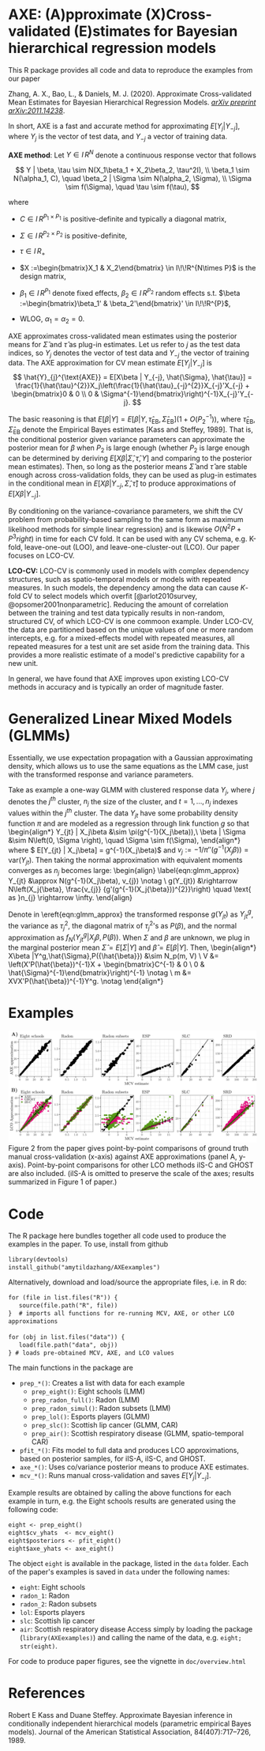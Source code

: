 # AXE: (A)pproximate (X)Cross-validated (E)stimates for Bayesian hierarchical regression models

This R package provides all code and data to reproduce the examples from our paper

Zhang, A. X., Bao, L., & Daniels, M. J. (2020). Approximate Cross-validated Mean Estimates for Bayesian Hierarchical Regression Models. [_arXiv preprint arXiv:2011.14238_](https://arxiv.org/abs/2011.14238).

In short, AXE is a fast and accurate method for approximating $E[Y_j | Y_{-j}]$, where $Y_j$ is the vector of test data, and $Y_{-j}$ a vector of training data. 



**AXE method**: Let $Y \in I\!\!R^N$ denote a continuous response vector that follows

$$ Y | \beta, \tau \sim N(X_1\beta_1 + X_2\beta_2, \tau^2I), \\
 \beta_1 \sim N(\alpha_1, C), \quad \beta_2 | \Sigma \sim N(\alpha_2, \Sigma), \\
 \Sigma  \sim f(\Sigma), \quad \tau \sim f(\tau),
$$

where 

- $C \in I\!\!R^{P_1 \times P_1}$ is positive-definite and typically a diagonal matrix,

- $\Sigma \in I\!\!R^{P_2 \times P_2}$ is positive-definite, 

- $\tau \in I\!\!R_+$

- $X :=\begin{bmatrix}X_1 & X_2\end{bmatrix} \in I\!\!R^{N\times P}$ is the design matrix,

- $\beta_1 \in I\!\!R^{P_1}$ denote fixed effects, $\beta_2 \in I\!\!R^{P_2}$ random effects s.t. $\beta :=\begin{bmatrix}\beta_1' & \beta_2'\end{bmatrix}' \in I\!\!R^{P}$, 

- WLOG, $\alpha_1 = \alpha_2 = 0.$ 


AXE approximates cross-validated mean estimates using the posterior means for $\hat{\Sigma}$ and $\hat{\tau}$ as plug-in estimates. Let us refer to $j$ as the test data indices, so $Y_j$ denotes the vector of test data and $Y_{-j}$ the vector of training data. The AXE approximation for CV mean estimate $E[Y_j | Y_{-j}]$ is
$$
    \hat{Y}_{j}^{\text{AXE}} = E[X\beta | Y_{-j}, \hat{\Sigma}, \hat{\tau}] = \frac{1}{\hat{\tau}^{2}}X_j\left(\frac{1}{\hat{\tau}_{-j}^{2}}X_{-j}'X_{-j} + \begin{bmatrix}0 & 0 \\ 0 & \Sigma^{-1}\end{bmatrix}\right)^{-1}X_{-j}'Y_{-j}.
$$

The basic reasoning is that  $E[\beta | Y] = E[\beta | Y, \hat{\tau}_{\text{EB}}, \hat{\Sigma}_{\text{EB}}]\left(1 + O\left({P_2^{-1}}\right)\right)$, where $\hat{\tau}_{\text{EB}}, \hat{\Sigma}_{\text{EB}}$ denote the Empirical Bayes estimates [Kass and Steffey, 1989]. That is, the conditional posterior given variance parameters can approximate the posterior mean for $\beta$ when $P_2$ is large enough (whether $P_2$ is large enough can be determined by deriving $E[X\beta| \hat{\Sigma}, \hat{\tau}, Y]$ and comparing to the posterior mean estimates). Then, so long as the posterior means $\hat{\Sigma}$ and $\hat{\tau}$ are stable enough across cross-validation folds, they can be used as plug-in estimates in the conditional mean in $E[X\beta | Y_{-j}, \hat{\Sigma}, \hat{\tau}]$ to produce approximations of   $E[X\beta | Y_{-j}]$. 

By conditioning on the variance-covariance parameters, we shift the CV problem from probability-based sampling to the same form as maximum likelihood methods for simple linear regression} and is likewise $O\left(N^2P + P^3 right)$ in time for each CV fold. It can be used with any CV schema, e.g. K-fold, leave-one-out (LOO), and leave-one-cluster-out (LCO). Our paper focuses on LCO-CV.

**LCO-CV:** LCO-CV is commonly used in models with complex dependency structures, such as spatio-temporal models or models with repeated measures.  In such models, the dependency among the data can cause $K$-fold CV to select models which overfit [@arlot2010survey, @opsomer2001nonparametric]. Reducing the amount of correlation between the training and test data typically results in non-random, structured CV, of which LCO-CV is one commoon example. Under LCO-CV, the data are partitioned based on the unique values of one or more random intercepts, e.g. for a mixed-effects model with repeated measures, all repeated measures for a test unit are set aside from the training data. This provides a more realistic estimate of a model's predictive capability for a new unit. 

In general, we have found that AXE improves upon existing LCO-CV methods in accuracy and is typically an order of magnitude faster. 


# Generalized Linear Mixed Models (GLMMs)

Essentially, we use expectation propagation with a Gaussian approximating density, which allows us to use the same equations as the LMM case, just with the transformed response and variance parameters. 

Take as example a one-way GLMM with clustered response data $Y_{j}$, where $j$ denotes the $j^{th}$ cluster, $n_j$ the size of the cluster, and $t = 1, \dots, n_j$ indexes values within the $j^{th}$ cluster. The data $Y_{jt}$ have some probability density function $\pi$ and are modeled as a regression through link function $g$ so that
\begin{align*} 
    Y_{jt} | X_j\beta &\sim \pi(g^{-1}(X_j\beta)),\\
    \beta | \Sigma &\sim N\left(0,  \Sigma \right), \quad \Sigma \sim f(\Sigma),
\end{align*}
where $ E[Y_{jt} | X_j\beta] = g^{-1}(X_j\beta)$ and $v_j := -1/\pi''(g^{-1}(X_j\beta)) = \text{var}(Y_{jt})$. Then taking the normal approximation with equivalent moments converges as $n_{j}$ becomes large:
\begin{align} \label{eqn:glmm_approx}
Y_{jt} &\approx N(g^{-1}(X_j\beta), v_{j}) \notag \\
g(Y_{jt}) &\rightarrow N\left(X_j{\beta},
\frac{v_{j}} {g'(g^{-1}(X_j{\beta}))^{2}}\right) \quad \text{ as }n_{j} \rightarrow \infty.
\end{align}

Denote in \ereft{eqn:glmm_approx} the transformed response $g({Y_{jt}})$ as $Y_{jt}^g$, the variance as $\tau_{j}^2$, the diagonal matrix of $\tau_{j}^2$'s as $P({\beta})$, and the normal approximation as $f_N(Y_{jt}^g | X_j{\beta}, P({\beta}))$. When $\Sigma$ and $\beta$ are unknown, we plug in the marginal posterior mean $\hat{\Sigma} = E[\Sigma|Y]$ and $\hat{\beta} = E[\beta|Y]$. Then,
\begin{align*}
X\beta |Y^g,\hat{\Sigma},P({\hat{\beta}}) &\sim N_p(m, V)
\\
V &= \left(X'P(\hat{\beta})^{-1}X + \begin{bmatrix}C^{-1} & 0 \\ 0 & \hat{\Sigma}^{-1}\end{bmatrix}\right)^{-1} 
\notag \\
m &= XVX'P(\hat{\beta})^{-1}Y^g. \notag
\end{align*}


# Examples

![Figure 2 from paper](data-raw/p_both.png)
Figure 2 from the paper gives point-by-point comparisons of ground truth manual cross-validation (x-axis) against AXE approximations (panel A, y-axis). Point-by-point comparisons for other LCO methods iIS-C and GHOST are also included. (iIS-A is omitted to preserve the scale of the axes; results summarized in Figure 1 of paper.)

# Code
The R package here bundles together all code used to produce the examples in the paper. To use, install from github 

```{r}
library(devtools)
install_github("amytildazhang/AXEexamples")

```

Alternatively, download and load/source the appropriate files, i.e. in R do:

```{r}
for (file in list.files("R")) {
   source(file.path("R", file))
}  # imports all functions for re-running MCV, AXE, or other LCO approximations

for (obj in list.files("data")) {
   load(file.path("data", obj))
} # loads pre-obtained MCV, AXE, and LCO values

```

The main functions in the package are

- `prep_*()`: Creates a list with data for each example
   + `prep_eight()`: Eight schools (LMM)
   + `prep_radon_full()`: Radon (LMM)
   + `prep_radon_simul()`: Radon subsets (LMM)
   + `prep_lol()`: Esports players (GLMM)
   + `prep_slc()`: Scottish lip cancer (GLMM, CAR)
   + `prep_air()`: Scottish respiratory disease (GLMM, spatio-temporal CAR)
- `pfit_*()`: Fits model to full data and produces LCO approximations, based on posterior samples, for iIS-A, iIS-C, and GHOST.
- `axe_*()`: Uses co/variance posterior means to produce AXE estimates.
- `mcv_*()`: Runs manual cross-validation and saves $E[Y_j | Y_{-j}]$.


Example results are obtained by calling the above functions for each example in turn, e.g. the Eight schools results are generated using the following code:
```{r eightex, eval=FALSE}
eight <- prep_eight() 
eight$cv_yhats  <- mcv_eight() 
eight$posteriors <- pfit_eight() 
eight$axe_yhats <- axe_eight() 

```

The object `eight` is available in the package, listed in the `data` folder. Each of the paper's examples is saved in  `data` under the following names:
- `eight`: Eight schools
- `radon_1`: Radon
- `radon_2`: Radon subsets
- `lol`: Esports players
- `slc`: Scottish lip cancer
- `air`: Scottish respiratory disease
Access simply by loading the package (`library(AXEexamples)`) and calling the name of the data, e.g. `eight; str(eight)`.

For code to produce paper figures, see the vignette in `doc/overview.html`


# References

Robert E Kass and Duane Steffey. Approximate Bayesian inference in conditionally independent hierarchical models (parametric empirical Bayes models). Journal of the American Statistical Association, 84(407):717–726, 1989.




